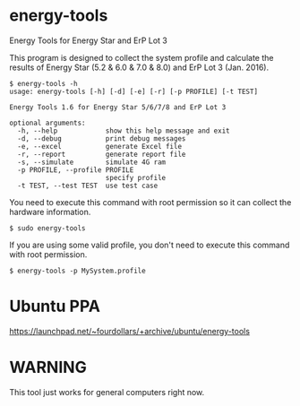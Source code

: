 # energy-tools
Energy Tools for Energy Star and ErP Lot 3

This program is designed to collect the system profile and calculate the results of Energy Star (5.2 & 6.0 & 7.0 & 8.0) and ErP Lot 3 (Jan. 2016).

```
$ energy-tools -h
usage: energy-tools [-h] [-d] [-e] [-r] [-p PROFILE] [-t TEST]

Energy Tools 1.6 for Energy Star 5/6/7/8 and ErP Lot 3

optional arguments:
  -h, --help            show this help message and exit
  -d, --debug           print debug messages
  -e, --excel           generate Excel file
  -r, --report          generate report file
  -s, --simulate        simulate 4G ram
  -p PROFILE, --profile PROFILE
                        specify profile
  -t TEST, --test TEST  use test case
```

You need to execute this command with root permission so it can collect the hardware information.

```
$ sudo energy-tools
```

If you are using some valid profile, you don't need to execute this command with root permission.

```
$ energy-tools -p MySystem.profile
```

# Ubuntu PPA
https://launchpad.net/~fourdollars/+archive/ubuntu/energy-tools

# WARNING
This tool just works for general computers right now.
